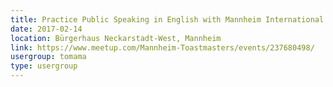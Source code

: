 ```yaml
---
title: Practice Public Speaking in English with Mannheim International Toastmasters
date: 2017-02-14
location: Bürgerhaus Neckarstadt-West, Mannheim
link: https://www.meetup.com/Mannheim-Toastmasters/events/237680498/
usergroup: tomama
type: usergroup
---
```

